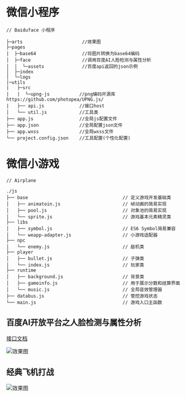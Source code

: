 # 微信小程序
```
// Baiduface 小程序

├─arts                      //效果图
├─pages
|  ├─base64                 //将图片转换为base64编码
│  ├─face                   //调用百度AI人脸检测与属性分析
│  │  └─assets              //百度api返回的json示例
│  ├─index
│  └─logs
|─utils
|   ├─src
|   |  └─upng-js           //png编码开源库https://github.com/photopea/UPNG.js/
|   ├── api.js             //接口host
│   └── util.js            //工具类
├── app.js                 //全局js配置文件
├── app.json               //全局配置json文件
├── app.wxss               //全局wxss文件
└── project.config.json    //工具配置(个性化配置)
```
# 微信小游戏
```
// Airplane

./js
├── base                                   // 定义游戏开发基础类
│   ├── animatoin.js                       // 帧动画的简易实现
│   ├── pool.js                            // 对象池的简易实现
│   └── sprite.js                          // 游戏基本元素精灵类
├── libs
│   ├── symbol.js                          // ES6 Symbol简易兼容
│   └── weapp-adapter.js                   // 小游戏适配器
├── npc
│   └── enemy.js                           // 敌机类
├── player
│   ├── bullet.js                          // 子弹类
│   └── index.js                           // 玩家类
├── runtime
│   ├── background.js                      // 背景类
│   ├── gameinfo.js                        // 用于展示分数和结算界面
│   └── music.js                           // 全局音效管理器
├── databus.js                             // 管控游戏状态
└── main.js                                // 游戏入口主函数

```

## 百度AI开放平台之人脸检测与属性分析
[接口文档](https://ai.baidu.com/docs#/Face-Detect-V3/top)

![效果图](https://github.com/xmaihh/weixinxiaochengxu/raw/master/arts/baiduai_face.png)

## 经典飞机打战
![效果图](https://github.com/xmaihh/weixinxiaochengxu/raw/master/arts/airplane.png)